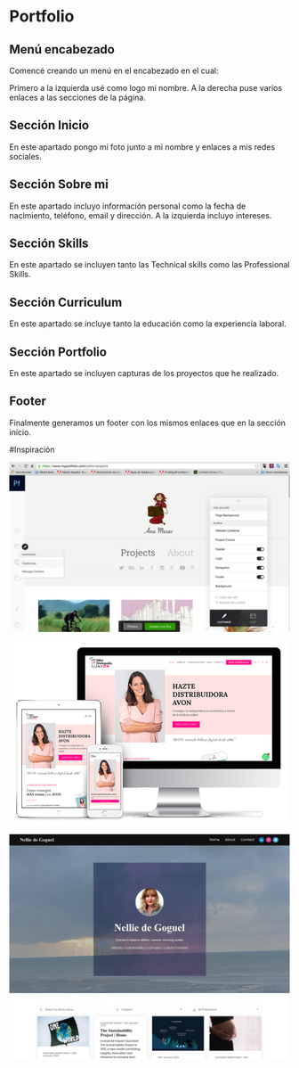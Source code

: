 # Portfolio

## Menú encabezado

Comencé creando un menú en el encabezado en el cual:

Primero a la izquierda usé como logo mi nombre.
A la derecha puse varios enlaces a las secciones de la página.

## Sección Inicio

En este apartado pongo mi foto junto a mi nombre y enlaces a mis redes sociales.

## Sección Sobre mi

En este apartado incluyo información personal como la fecha de nacimiento, teléfono, email y dirección. A la izquierda incluyo intereses.

## Sección Skills

En este apartado se incluyen tanto las Technical skills como las Professional Skills.

## Sección Curriculum

En este apartado se incluye tanto la educación como la experiencia laboral.

## Sección Portfolio

En este apartado se incluyen capturas de los proyectos que he realizado.

## Footer

Finalmente generamos un footer con los mismos enlaces que en la sección inicio.


#Inspiración

![Inspiración_1](/img/PfAdobe.jpg)

![Inspiración_2](/img/marvaamonde-small.png)

![Inspiración_3](/img/nelliedegoguel.jpeg)




